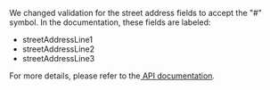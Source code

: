 We changed validation for the street address fields to accept the "#" symbol.
In the documentation, these fields are labeled:
 - streetAddressLine1
 - streetAddressLine2
 - streetAddressLine3

For more details, please refer to the[ API documentation](https://developer.va.gov/explore/api/veteran-confirmation/docs?version=current). 

 

